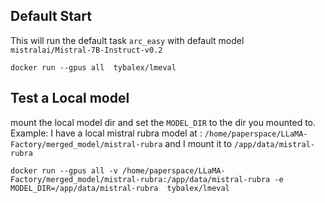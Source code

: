 ## Default Start
This will run the default task `arc_easy` with default model `mistralai/Mistral-7B-Instruct-v0.2`
```
docker run --gpus all  tybalex/lmeval
```


## Test a Local model
mount the local model dir and set the `MODEL_DIR` to the dir you mounted to. Example:
I have a local mistral rubra model at : `/home/paperspace/LLaMA-Factory/merged_model/mistral-rubra`
and I mount it to `/app/data/mistral-rubra`

```
docker run --gpus all -v /home/paperspace/LLaMA-Factory/merged_model/mistral-rubra:/app/data/mistral-rubra -e MODEL_DIR=/app/data/mistral-rubra  tybalex/lmeval
```
